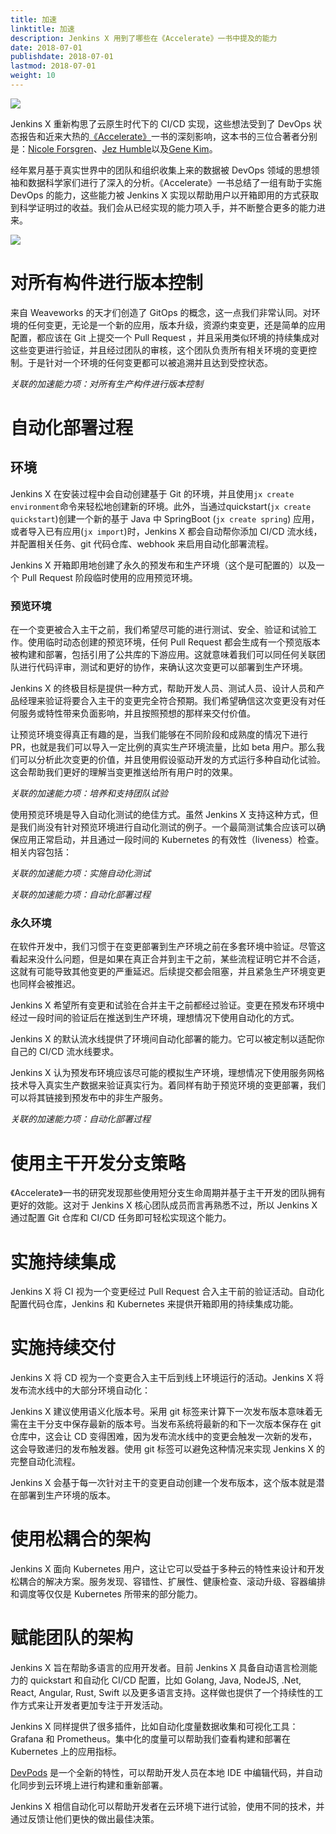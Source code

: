 ```yaml
---
title: 加速
linktitle: 加速
description: Jenkins X 用到了哪些在《Accelerate》一书中提及的能力
date: 2018-07-01
publishdate: 2018-07-01
lastmod: 2018-07-01
weight: 10
---
```


<img src="/images/accelerate.jpg" class="img-thumbnail">

Jenkins X 重新构思了云原生时代下的 CI/CD 实现，这些想法受到了 DevOps 状态报告和近来大热的[《Accelerate》](https://www.amazon.co.uk/Accelerate-Software-Performing-Technology-Organizations/dp/1942788339)一书的深刻影响，这本书的三位合著者分别是：[Nicole Forsgren](https://twitter.com/nicolefv)、[Jez Humble](https://twitter.com/jezhumble)以及[Gene Kim](https://twitter.com/RealGeneKim?)。

经年累月基于真实世界中的团队和组织收集上来的数据被 DevOps 领域的思想领袖和数据科学家们进行了深入的分析。《Accelerate》一书总结了一组有助于实施 DevOps 的能力，这些能力被 Jenkins X 实现以帮助用户以开箱即用的方式获取到科学证明过的收益。我们会从已经实现的能力项入手，并不断整合更多的能力进来。

<img src="/images/capabilities_zh.png" class="img-thumbnail">

# 对所有构件进行版本控制

来自 Weaveworks 的天才们创造了 GitOps 的概念，这一点我们非常认同。对环境的任何变更，无论是一个新的应用，版本升级，资源约束变更，还是简单的应用配置，都应该在 Git 上提交一个 Pull Request ，并且采用类似环境的持续集成对这些变更进行验证，并且经过团队的审核，这个团队负责所有相关环境的变更控制。于是针对一个环境的任何变更都可以被追溯并且达到受控状态。

_关联的加速能力项：对所有生产构件进行版本控制_

# 自动化部署过程

## 环境

Jenkins X 在安装过程中会自动创建基于 Git 的环境，并且使用`jx create environment`命令来轻松地创建新的环境。此外，当通过quickstart(`jx create quickstart`)创建一个新的基于 Java 中 SpringBoot (`jx create spring`) 应用，或者导入已有应用(`jx import`)时，Jenkins X 都会自动帮你添加 CI/CD 流水线，并配置相关任务、git 代码仓库、webhook 来启用自动化部署流程。

Jenkins X 开箱即用地创建了永久的预发布和生产环境（这个是可配置的）以及一个 Pull Request 阶段临时使用的应用预览环境。

### 预览环境

在一个变更被合入主干之前，我们希望尽可能的进行测试、安全、验证和试验工作。使用临时动态创建的预览环境，任何 Pull Request 都会生成有一个预览版本被构建和部署，包括引用了公共库的下游应用。这就意味着我们可以同任何关联团队进行代码评审，测试和更好的协作，来确认这次变更可以部署到生产环境。

Jenkins X 的终极目标是提供一种方式，帮助开发人员、测试人员、设计人员和产品经理来验证将要合入主干的变更完全符合预期。我们希望确信这次变更没有对任何服务或特性带来负面影响，并且按照预想的那样来交付价值。

让预览环境变得真正有趣的是，当我们能够在不同阶段和成熟度的情况下进行 PR，也就是我们可以导入一定比例的真实生产环境流量，比如 beta 用户。那么我们可以分析此次变更的价值，并且使用假设驱动开发的方式运行多种自动化试验。这会帮助我们更好的理解当变更推送给所有用户时的效果。

_关联的加速能力项：培养和支持团队试验_

使用预览环境是导入自动化测试的绝佳方式。虽然 Jenkins X 支持这种方式，但是我们尚没有针对预览环境进行自动化测试的例子。一个最简测试集合应该可以确保应用正常启动，并且通过一段时间的 Kubernetes 的有效性（liveness）检查。相关内容包括：

_关联的加速能力项：实施自动化测试_

_关联的加速能力项：自动化部署过程_

### 永久环境

在软件开发中，我们习惯于在变更部署到生产环境之前在多套环境中验证。尽管这看起来没什么问题，但是如果在真正合并到主干之前，某些流程证明它并不合适，这就有可能导致其他变更的严重延迟。后续提交都会阻塞，并且紧急生产环境变更也同样会被推迟。

Jenkins X 希望所有变更和试验在合并主干之前都经过验证。变更在预发布环境中经过一段时间的验证后在推送到生产环境，理想情况下使用自动化的方式。

Jenkins X 的默认流水线提供了环境间自动化部署的能力。它可以被定制以适配你自己的 CI/CD 流水线要求。

Jenkins X 认为预发布环境应该尽可能的模拟生产环境，理想情况下使用服务网格技术导入真实生产数据来验证真实行为。着同样有助于预览环境的变更部署，我们可以将其链接到预发布中的非生产服务。

_关联的加速能力项：自动化部署过程_

# 使用主干开发分支策略

《Accelerate》一书的研究发现那些使用短分支生命周期并基于主干开发的团队拥有更好的效能。这对于 Jenkins X 核心团队成员而言再熟悉不过，所以 Jenkins X 通过配置 Git 仓库和 CI/CD 任务即可轻松实现这个能力。

# 实施持续集成

Jenkins X 将 CI 视为一个变更经过 Pull Request 合入主干前的验证活动。自动化配置代码仓库，Jenkins 和 Kubernetes 来提供开箱即用的持续集成功能。

# 实施持续交付

Jenkins X 将 CD 视为一个变更合入主干后到线上环境运行的活动。Jenkins X 将发布流水线中的大部分环境自动化：

Jenkins X 建议使用语义化版本号。采用 git 标签来计算下一次发布版本意味着无需在主干分支中保存最新的版本号。当发布系统将最新的和下一次版本保存在 git 仓库中，这会让 CD 变得困难，因为发布流水线中的变更会触发一次新的发布，这会导致递归的发布触发器。使用 git 标签可以避免这种情况来实现 Jenkins X 的完整自动化流程。

Jenkins X 会基于每一次针对主干的变更自动创建一个发布版本，这个版本就是潜在部署到生产环境的版本。

# 使用松耦合的架构

Jenkins X 面向 Kubernetes 用户，这让它可以受益于多种云的特性来设计和开发松耦合的解决方案。服务发现、容错性、扩展性、健康检查、滚动升级、容器编排和调度等仅仅是 Kubernetes 所带来的部分能力。

# 赋能团队的架构

Jenkins X 旨在帮助多语言的应用开发者。目前 Jenkins X 具备自动语言检测能力的 quickstart 和自动化 CI/CD 配置，比如 Golang, Java, NodeJS, .Net, React, Angular, Rust, Swift 以及更多语言支持。这样做也提供了一个持续性的工作方式来让开发者更加专注于开发活动。

Jenkins X 同样提供了很多插件，比如自动化度量数据收集和可视化工具：Grafana 和 Prometheus。集中化的度量可以帮助我们查看构建和部署在 Kubernetes 上的应用指标。

[DevPods](/developing/devpods/) 是一个全新的特性，可以帮助开发人员在本地 IDE 中编辑代码，并自动化同步到云环境上进行构建和重新部署。

Jenkins X 相信自动化可以帮助开发者在云环境下进行试验，使用不同的技术，并通过反馈让他们更快的做出最佳决策。
